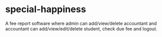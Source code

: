 # special-happiness
A fee report software where admin can add/view/delete accountant and accountant can add/view/edit/delete student, check due fee and logout.
